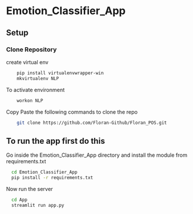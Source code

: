 # Emotion_Classifier_App

## Setup

### Clone Repository

create virtual env
```bash
    pip install virtualenvwrapper-win
    mkvirtualenv NLP
```

To activate environment
```bash
    workon NLP
```

Copy Paste the following commands to clone the repo

```bash
    git clone https://github.com/Floran-Github/Floran_POS.git
```

## To run the app first do this

Go inside the Emotion_Classifier_App directory and install the module from requirements.txt

```bash
  cd Emotion_Classifier_App
  pip install -r requirements.txt
 ```
 
  
  Now run the server
  
  ```bash
    cd App
    streamlit run app.py
  ````
  
